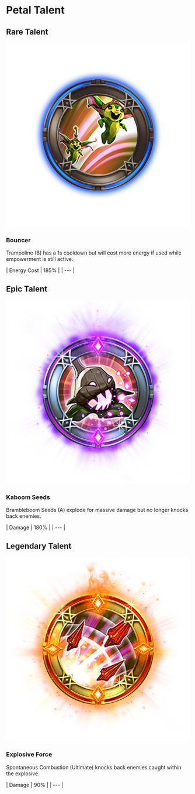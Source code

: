 # Petal Talent

## Rare Talent

![](../../.gitbook/assets/petal_rare%20%281%29.png)

### Bouncer

Trampoline \(B\) has a 1s cooldown but will cost more energy if used while empowerment is still active.

| Energy Cost | 185% |
| --- |


## Epic Talent

![](../../.gitbook/assets/petal_epic%20%281%29.png)

### Kaboom Seeds

Brambleboom Seeds \(A\) explode for massive damage but no longer knocks back enemies.

| Damage | 180% |
| --- |


## Legendary Talent

![](../../.gitbook/assets/petal_legendary%20%281%29.png)

### Explosive Force

Spontaneous Combustion \(Ultimate\) knocks back enemies caught within the explosive.

| Damage | 90% |
| --- |


